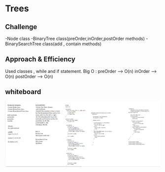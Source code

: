 # Trees

## Challenge
-Node class
-BinaryTree class(preOrder,inOrder,postOrder methods)
-BinarySearchTree class(add , contain methods)


## Approach & Efficiency
Used classes , while and if statement.
Big O :
preOrder --> O(n)
inOrder --> O(n)
postOrder --> O(n)

## whiteboard
![GitHub Logo](./assests/tree.PNG)

